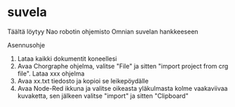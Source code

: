 # suvela
Täältä löytyy Nao robotin ohjemisto Omnian suvelan hankkeeseen

Asennusohje
1. Lataa kaikki dokumentit koneellesi
2. Avaa Chorgraphe ohjelma, valitse "File" ja sitten "import project from crg file". Lataa xxx ohjelma
3. Avaa xx.txt tiedosto ja kopioi se leikepöydälle
4. Avaa Node-Red ikkuna ja valitse oikeasta yläkulmasta kolme vaakaviivaa kuvaketta, sen jälkeen valitse "import" ja sitten "Clipboard"
